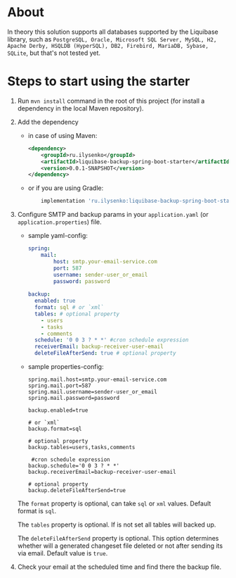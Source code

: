 # About

In theory this solution supports all databases supported by the Liquibase library, such as `PostgreSQL, Oracle, Microsoft SQL Server, MySQL, H2, Apache Derby, HSQLDB (HyperSQL), DB2, Firebird, MariaDB, Sybase, SQLite`, but that's not tested yet.

# Steps to start using the starter

1. Run `mvn install` command in the root of this project (for install a dependency in the local Maven repository). 

2. Add the dependency
 
    - in case of using Maven:

        ```xml
        <dependency>
            <groupId>ru.ilysenko</groupId>
            <artifactId>liquibase-backup-spring-boot-starter</artifactId>
            <version>0.0.1-SNAPSHOT</version>
        </dependency>
        ```
    
    - or if you are using Gradle: 
    
        ```groovy
            implementation 'ru.ilysenko:liquibase-backup-spring-boot-starter:0.0.1-SNAPSHOT'
        ```

3. Configure SMTP and backup params in your `application.yaml` (or `application.properties`) file. 

    - sample yaml-config:
        ```yaml
        spring:
            mail:
                host: smtp.your-email-service.com
                port: 587
                username: sender-user_or_email
                password: password
             
        backup:
          enabled: true
          format: sql # or `xml`
          tables: # optional property
            - users
            - tasks
            - comments
          schedule: '0 0 3 ? * *' #cron schedule expression
          receiverEmail: backup-receiver-user-email
          deleteFileAfterSend: true # optional property
        ```
    - sample properties-config:
        ```properties
        spring.mail.host=smtp.your-email-service.com
        spring.mail.port=587
        spring.mail.username=sender-user_or_email
        spring.mail.password=password
             
        backup.enabled=true

        # or `xml`
        backup.format=sql

        # optional property
        backup.tables=users,tasks,comments

         #cron schedule expression
        backup.schedule='0 0 3 ? * *'
        backup.receiverEmail=backup-receiver-user-email

        # optional property
        backup.deleteFileAfterSend=true
        ```
        
    The `format` property is optional, can take `sql` or `xml` values.
    Default format is `sql`.
    
    The `tables` property is optional. If is not set all tables will backed up.
    
    The `deleteFileAfterSend` property is optional. This option determines whether will a generated changeset file deleted or not after sending its via email. 
    Default value is `true`.
 
 4. Check your email at the scheduled time and find there the backup file.
